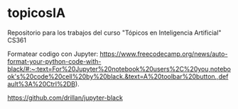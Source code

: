 # topicosIA
Repositorio para los trabajos del curso "Tópicos en Inteligencia Artificial" CS361


Formatear codigo con Jupyter:
https://www.freecodecamp.org/news/auto-format-your-python-code-with-black/#:~:text=For%20Jupyter%20notebook%20users%2C%20you,notebook's%20code%20cell%20by%20black.&text=A%20toolbar%20button.,default%3A%20Ctrl%2DB).

https://github.com/drillan/jupyter-black